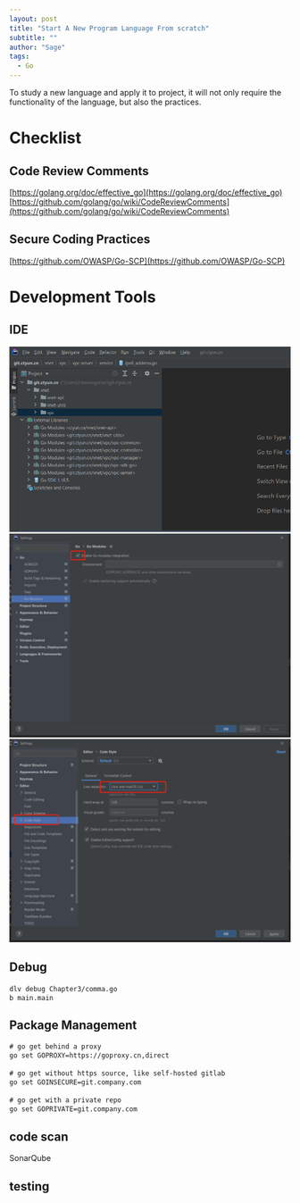 ```yaml
---
layout: post
title: "Start A New Program Language From scratch"
subtitle: ""
author: "Sage"
tags:
  - Go
---
```


To study a new language and apply it to project, it will not only require the functionality of the language, but also the practices.

# Checklist

## Code Review Comments

[https://golang.org/doc/effective_go](https://golang.org/doc/effective_go)  
[https://github.com/golang/go/wiki/CodeReviewComments](https://github.com/golang/go/wiki/CodeReviewComments)

## Secure Coding Practices

[https://github.com/OWASP/Go-SCP](https://github.com/OWASP/Go-SCP)

# Development Tools

## IDE

![golang project structure](/img/in-post/post-golang/golang_module_structure.png)
![golang enable module](/img/in-post/post-golang/goland_enable_module.png)
![golang default new line](/img/in-post/post-golang/goland_newline_linux.png)

## Debug

```
dlv debug Chapter3/comma.go
b main.main
```

## Package Management

```
# go get behind a proxy
go set GOPROXY=https://goproxy.cn,direct

# go get without https source, like self-hosted gitlab
go set GOINSECURE=git.company.com

# go get with a private repo
go set GOPRIVATE=git.company.com
```

## code scan

SonarQube

## testing

